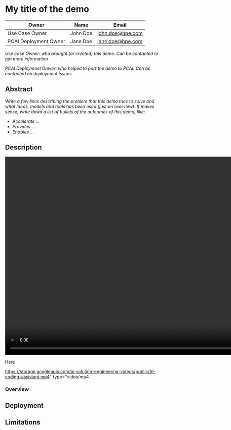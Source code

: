 # My title of the demo

| Owner                 | Name              | Email                              |
| ----------------------|-------------------|------------------------------------|
| Use Case Owner        | John Doe          | john.doe@hpe.com                   |
| PCAI Deployment Owner | Jane Doe          | jane.doe@hpe.com                   |

*Use case Owner: who brought (or created) this demo. Can be contacted to get more information*

*PCAI Deployment Onwer: who helped to port the demo to PCAI. Can be contacted on deployment issues*

## Abstract

*Write a few lines describing the problem that this demo tries to solve and what ideas, models and tools has been used (just an overview). If makes sense, write down a list of bullets of the outcomes of this demo, like:*

- *Accelerate ...*
- *Provides ...*
- *Enables ...*

## Description

<video width="1024" height="640" controls>
  <source src="https://storage.googleapis.com/ai-solution-engineering-videos/public/AI-coding-assistant.mp4" type="video/mp4">
</video>

Here 

https://storage.googleapis.com/ai-solution-engineering-videos/public/AI-coding-assistant.mp4" type="video/mp4


### Overview

## Deployment

## Limitations